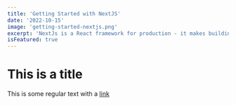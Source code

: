 ```yaml
---
title: 'Getting Started with NextJS'
date: '2022-10-15'
image: 'getting-started-nextjs.png'
excerpt: 'NextJs is a React framework for production - it makes building fullstack React apps and sites a breeze and ships with built-in SSR.',
isFeatured: true
---
```


# This is a title

This is some regular text with a [link](http://google.com)